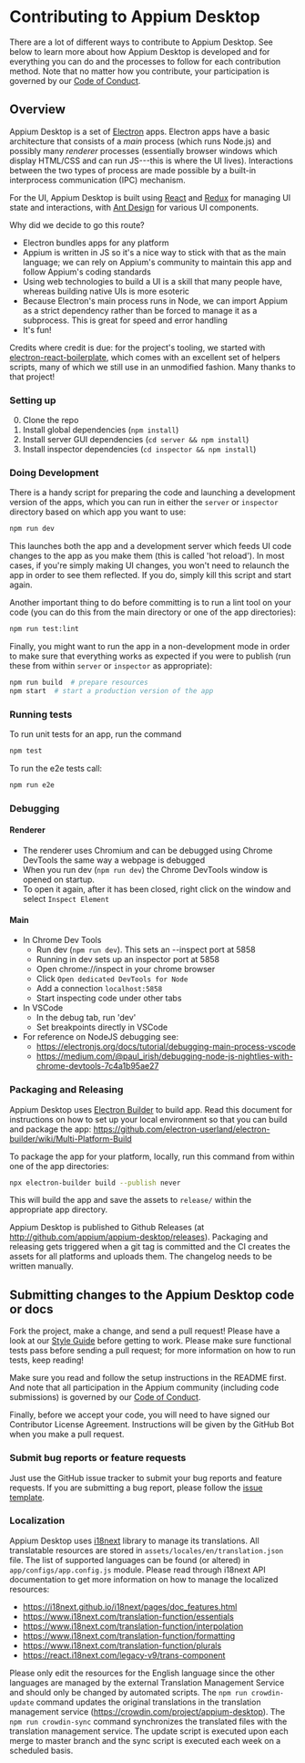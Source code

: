 # Contributing to Appium Desktop

There are a lot of different ways to contribute to Appium Desktop. See below to
learn more about how Appium Desktop is developed and for everything you can do
and the processes to follow for each contribution method.  Note that no matter
how you contribute, your participation is governed by our [Code of
Conduct](CONDUCT.md).

## Overview

Appium Desktop is a set of [Electron](http://electron.atom.io) apps. Electron
apps have a basic architecture that consists of a _main_ process (which runs
Node.js) and possibly many _renderer_ processes (essentially browser windows
which display HTML/CSS and can run JS---this is where the UI lives).
Interactions between the two types of process are made possible by a built-in
interprocess communication (IPC) mechanism.

For the UI, Appium Desktop is built using
[React](https://facebook.github.io/react/) and [Redux](http://redux.js.org) for
managing UI state and interactions, with [Ant
Design](https://ant.design/docs/react/introduce) for various UI components.

Why did we decide to go this route?

* Electron bundles apps for any platform
* Appium is written in JS so it's a nice way to stick with that as the main language; we can rely on Appium's community to maintain this app and follow Appium's coding standards
* Using web technologies to build a UI is a skill that many people have, whereas building native UIs is more esoteric
* Because Electron's main process runs in Node, we can import Appium as a strict dependency rather than be forced to manage it as a subprocess. This is great for speed and error handling
* It's fun!

Credits where credit is due: for the project's tooling, we started with
[electron-react-boilerplate](https://github.com/chentsulin/electron-react-boilerplate),
which comes with an excellent set of helpers scripts, many of which we still
use in an unmodified fashion. Many thanks to that project!

### Setting up

0. Clone the repo
0. Install global dependencies (`npm install`)
0. Install server GUI dependencies (`cd server && npm install`)
0. Install inspector dependencies (`cd inspector && npm install`)

### Doing Development

There is a handy script for preparing the code and launching a development
version of the apps, which you can run in either the `server` or `inspector`
directory based on which app you want to use:

```bash
npm run dev
```

This launches both the app and a development server which feeds UI code changes to the app as you make them (this is called 'hot reload'). In most cases, if you're simply making UI changes, you won't need to relaunch the app in order to see them reflected. If you do, simply kill this script and start again.

Another important thing to do before committing is to run a lint tool on your
code (you can do this from the main directory or one of the app directories):

```bash
npm run test:lint
```

Finally, you might want to run the app in a non-development mode in order to make sure that everything works as expected if you were to publish (run these from within `server` or `inspector` as appropriate):

```bash
npm run build  # prepare resources
npm start  # start a production version of the app
```

### Running tests

To run unit tests for an app, run the command

```bash
npm test
```

To run the e2e tests call:

```bash
npm run e2e
```

### Debugging

#### Renderer
* The renderer uses Chromium and can be debugged using Chrome DevTools the same way a webpage is debugged
* When you run dev (`npm run dev`) the Chrome DevTools window is opened on startup.
* To open it again, after it has been closed, right click on the window and select `Inspect Element`

#### Main
* In Chrome Dev Tools
  * Run dev (`npm run dev`). This sets an --inspect port at 5858
  * Running in dev sets up an inspector port at 5858
  * Open chrome://inspect in your chrome browser
  * Click `Open dedicated DevTools for Node`
  * Add a connection `localhost:5858`
  * Start inspecting code under other tabs
* In VSCode
  * In the debug tab, run 'dev'
  * Set breakpoints directly in VSCode
* For reference on NodeJS debugging see:
  * https://electronjs.org/docs/tutorial/debugging-main-process-vscode
  * https://medium.com/@paul_irish/debugging-node-js-nightlies-with-chrome-devtools-7c4a1b95ae27


### Packaging and Releasing

Appium Desktop uses [Electron Builder](https://github.com/electron-userland/electron-builder/) to build app. Read this document for instructions on how to set up your local environment so that you can build and package the app: https://github.com/electron-userland/electron-builder/wiki/Multi-Platform-Build

To package the app for your platform, locally, run this command from within one of the app directories:

```bash
npx electron-builder build --publish never
```

This will build the app and save the assets to `release/` within the appropriate app directory.

Appium Desktop is published to Github Releases (at http://github.com/appium/appium-desktop/releases). Packaging and releasing gets triggered when a git tag is committed and the CI creates the assets for all platforms and uploads them. The changelog needs to be written manually.

## Submitting changes to the Appium Desktop code or docs

Fork the project, make a change, and send a pull request! Please have a look at
our [Style Guide](https://github.com/appium/appium/blob/master/docs/en/contributing-to-appium/style-guide.md) before
getting to work.  Please make sure functional tests pass before
sending a pull request; for more information on how to run tests, keep reading!

Make sure you read and follow the setup instructions in the README first. And note
that all participation in the Appium community (including code submissions) is
governed by our [Code of Conduct](CONDUCT.md).

Finally, before we accept your code, you will need to have signed our Contributor License Agreement.
Instructions will be given by the GitHub Bot when you make a pull request.

### Submit bug reports or feature requests

Just use the GitHub issue tracker to submit your bug reports and feature
requests. If you are submitting a bug report, please follow the [issue template](https://github.com/appium/appium-desktop/issues/new).

### Localization

Appium Desktop uses [i18next](https://www.i18next.com) library to manage its translations. All translatable resources are stored in `assets/locales/en/translation.json` file. The list of supported languages can be found (or altered) in `app/configs/app.config.js` module. Please read through i18next API documentation to get more information on how to manage the localized resources:

- https://i18next.github.io/i18next/pages/doc_features.html
- https://www.i18next.com/translation-function/essentials
- https://www.i18next.com/translation-function/interpolation
- https://www.i18next.com/translation-function/formatting
- https://www.i18next.com/translation-function/plurals
- https://react.i18next.com/legacy-v9/trans-component

Please only edit the resources for the English language since the other languages are managed by the external Translation Management Service and should only be changed by automated scripts. The `npm run crowdin-update` command updates the original translations in the translation management service (https://crowdin.com/project/appium-desktop). The `npm run crowdin-sync` command synchronizes the translated files with the translation management service. The update script is executed upon each merge to master branch and the sync script is executed each week on a scheduled basis.
